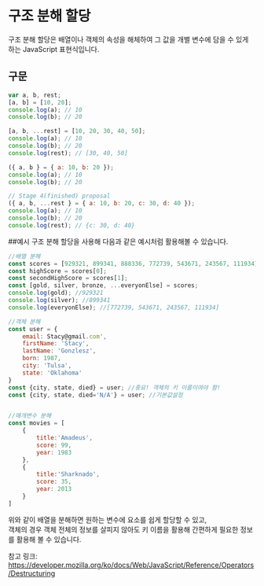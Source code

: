 # 구조 분해 할당
구조 분해 할당은 배열이나 객체의 속성을 해체하여 그 값을 개별 변수에 담을 수 있게 하는 JavaScript 표현식입니다.

## 구문
```js
var a, b, rest;
[a, b] = [10, 20];
console.log(a); // 10
console.log(b); // 20

[a, b, ...rest] = [10, 20, 30, 40, 50];
console.log(a); // 10
console.log(b); // 20
console.log(rest); // [30, 40, 50]

({ a, b } = { a: 10, b: 20 });
console.log(a); // 10
console.log(b); // 20

// Stage 4(finished) proposal
({ a, b, ...rest } = { a: 10, b: 20, c: 30, d: 40 });
console.log(a); // 10
console.log(b); // 20
console.log(rest); // {c: 30, d: 40}
```

##예시
구조 분해 할당을 사용해 다음과 같은 예시처럼 활용해볼 수 있습니다.
```js
//배열 분해
const scores = [929321, 899341, 888336, 772739, 543671, 243567, 111934]
const highScore = scores[0];
const secondHighScore = scores[1];
const [gold, silver, bronze, ...everyonElse] = scores;
console.log(gold); //929321
console.log(silver); //899341
console.log(everyonElse); //[772739, 543671, 243567, 111934]

//객체 분해
const user = {
	email: Stacy@gmail.com',
	firstName: 'Stacy',
	lastName: 'Gonzlesz',
	born: 1987,
	city: 'Tulsa',
	state: 'Oklahoma'
}
const {city, state, died} = user; //중요! 객체의 키 이름이여야 함!
const {city, state, died='N/A'} = user; //기본값설정


//매개변수 분해
const movies = [
	{
		title:'Amadeus',
		score: 99,
		year: 1983
	},
	{
		title:'Sharknado',
		score: 35,
		year: 2013
	}
]
```
위와 같이 배열을 분해하면 원하는 변수에 요소를 쉽게 할당할 수 있고, <br/>
객체의 경우 객체 전체의 정보를 살피지 않아도 키 이름을 활용해 간편하게 필요한 정보를 활용해 볼 수 있습니다.  

참고 링크: https://developer.mozilla.org/ko/docs/Web/JavaScript/Reference/Operators/Destructuring
